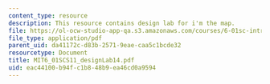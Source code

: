 ```yaml
---
content_type: resource
description: This resource contains design lab for i'm the map.
file: https://ol-ocw-studio-app-qa.s3.amazonaws.com/courses/6-01sc-introduction-to-electrical-engineering-and-computer-science-i-spring-2011/eac44100b94fc1b848b9ea46cd0a9594_MIT6_01SCS11_designLab14.pdf
file_type: application/pdf
parent_uid: da41172c-d83b-2571-9eae-caa5c1bcde32
resourcetype: Document
title: MIT6_01SCS11_designLab14.pdf
uid: eac44100-b94f-c1b8-48b9-ea46cd0a9594
---
```


